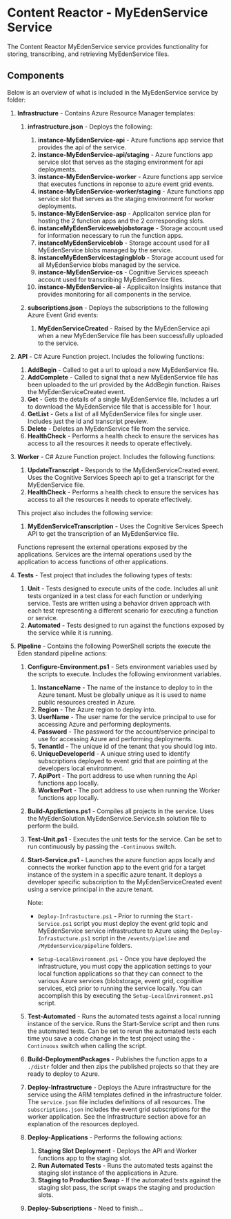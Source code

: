 # Content Reactor - MyEdenService Service
The Content Reactor MyEdenService service provides functionality for storing, transcribing, and retrieving MyEdenService files.

## Components
Below is an overview of what is included in the MyEdenService service by folder:

1. **Infrastructure** - Contains Azure Resource Manager templates:

    1. **infrastructure.json** - Deploys the following:

        1. **instance-MyEdenService-api** - Azure functions app service that provides the api of the service.
        1. **instance-MyEdenService-api/staging** - Azure functions app service slot that serves as the staging environment for api deployments.
        1. **instance-MyEdenService-worker** - Azure functions app service that executes functions in reponse to azure event grid events.
        1. **instance-MyEdenService-worker/staging** - Azure functions app service slot that serves as the staging environment for worker deployments.
        1. **instance-MyEdenService-asp** - Applicaiton service plan for hosting the 2 function apps and the 2 corresponding slots.
        1. **instanceMyEdenServicewebjobstorage** - Storage account used for information necessary to run the function apps.
        1. **instanceMyEdenServiceblob** - Storage account used for all MyEdenService blobs managed by the service.
        1. **instanceMyEdenServicestagingblob** - Storage account used for all MyEdenService blobs managed by the service.
        1. **instance-MyEdenService-cs** - Cognitive Services speeach account used for transcribing MyEdenService files.
        1. **instance-MyEdenService-ai** - Applicaiton Insights instance that provides monitoring for all components in the service.

    2. **subscriptions.json** - Deploys the subscriptions to the following Azure Event Grid events:

        1. **MyEdenServiceCreated** - Raised by the MyEdenService api when a new MyEdenService file has been successfully uploaded to the service.

1. **API** - C# Azure Function project. Includes the following functions:

    1. **AddBegin** - Called to get a url to upload a new MyEdenService file.
    1. **AddComplete** - Called to signal that a new MyEdenService file has been uploaded to the url provided by the AddBegin function.  Raises the MyEdenServiceCreated event.
    1. **Get** - Gets the details of a single MyEdenService file.  Includes a url to download the MyEdenService file that is accessible for 1 hour.
    1. **GetList** - Gets a list of all MyEdenService files for single user.  Includes just the id and transcript preview.
    1. **Delete** - Deletes an MyEdenService file from the service.
    1. **HealthCheck** - Performs a health check to ensure the services has access to all the resources it needs to operate effectively.

1. **Worker** - C# Azure Function project.  Includes the following functions:

    1. **UpdateTranscript** - Responds to the MyEdenServiceCreated event.  Uses the Cognitive Services Speech api to get a transcript for the MyEdenService file.
    1. **HealthCheck** - Performs a health check to ensure the services has access to all the resources it needs to operate effectively.

    This project also includes the following service:

    1. **MyEdenServiceTranscription** - Uses the Cognitive Services Speech API to get the transcription of an MyEdenService file.

    Functions represent the external operations exposed by the applications.  Services are the internal operations used by the application to access functions of other applications.

1. **Tests** - Test project that includes the following types of tests:

    1. **Unit** - Tests designed to execute units of the code.  Includes all unit tests organized in a test class for each function or underlying service.  Tests are written using a behavior driven approach with each test representing a different scenario for executing a function or service.
    1. **Automated** - Tests designed to run against the functions exposed by the service while it is running.

1. **Pipeline** - Contains the following PowerShell scripts the execute the Eden standard pipeline actions:
    
    1. **Configure-Environment.ps1** - Sets environment variables used by the scripts to execute.  Includes the following environment variables.
            
        1. **InstanceName** - The name of the instance to deploy to in the Azure tenant.  Must be globally unique as it is used to name public resources created in Azure.
        1. **Region** - The Azure region to deploy into.
        1. **UserName** - The user name for the service principal to use for accessing Azure and performing deployments.
        1. **Password** - The password for the account/service principal to use for accessing Azure and performing deployments.
        1. **TenantId** - The unique id of the tenant that you should log into.
        1. **UniqueDeveloperId** - A unique string used to identify subscriptions deployed to event grid that are pointing at the developers local environment.
        1. **ApiPort** - The port address to use when running the Api functions app locally.
        1. **WorkerPort** - The port address to use when running the Worker functions app locally.
        
    1. **Build-Applictions.ps1** - Compiles all projects in the service.  Uses the MyEdenSolution.MyEdenService.Service.sln solution file to perform the build.
    1. **Test-Unit.ps1** - Executes the unit tests for the service.  Can be set to run continuously by passing the `-Continuous` switch.
    1. **Start-Service.ps1** - Launches the azure function apps locally and connects the worker function app to the event grid for a target instance of the system in a specific azure tenant.  It deploys a developer specific subscription to the MyEdenServiceCreated event using a service principal in the azure tenant. 
    
        Note:

        - `Deploy-Infrastucture.ps1` - Prior to running the `Start-Service.ps1` script you must deploy the event grid topic and MyEdenService service infrastructure to Azure using the `Deploy-Infrastucture.ps1` script in the `/events/pipeline` and `/MyEdenService/pipeline` folders.

        - `Setup-LocalEnvironment.ps1` - Once you have deployed the infrastructure, you must copy the application settings to your local function applications so that they can connect to the various Azure services (blobstorage, event grid, cognitive services, etc) prior to running the service locally.  You can accomplish this by executing the `Setup-LocalEnvironment.ps1` script. 

    1. **Test-Automated** - Runs the automated tests against a local running instance of the service.  Runs the Start-Service script and then runs the automated tests.  Can be set to rerun the automated tests each time you save a code change in the test project using the `-Continuous` switch when calling the script.
    1. **Build-DeploymentPackages** - Publishes the function apps to a `./distr` folder and then zips the published projects so that they are ready to deploy to Azure.
    1. **Deploy-Infrastructure** - Deploys the Azure infrastructure for the service using the ARM templates defined in the infrastructure folder.  The `service.json` file includes definitions of all resources.  The `subscriptions.json` includes the event grid subscriptions for the worker application.  See the Infrastructure section above for an explanation of the resources deployed.
    1. **Deploy-Applications** - Performs the following actions:

        1. **Staging Slot Deployment** - Deploys the API and Worker functions app to the staging slot.
        1. **Run Automated Tests** - Runs the automated tests against the staging slot instance of the applications in Azure.
        1. **Staging to Production Swap** - If the automated tests against the staging slot pass, the script swaps the staging and production slots.
    
    1. **Deploy-Subscriptions** - Need to finish...